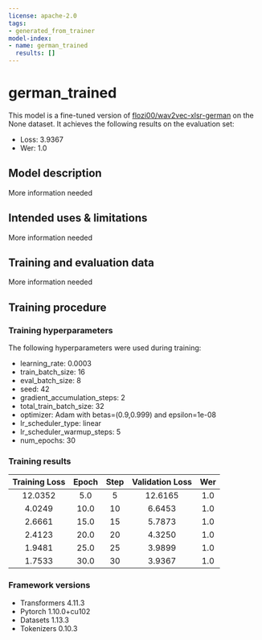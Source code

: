 ```yaml
---
license: apache-2.0
tags:
- generated_from_trainer
model-index:
- name: german_trained
  results: []
---
```


<!-- This model card has been generated automatically according to the information the Trainer had access to. You
should probably proofread and complete it, then remove this comment. -->

# german_trained

This model is a fine-tuned version of [flozi00/wav2vec-xlsr-german](https://huggingface.co/flozi00/wav2vec-xlsr-german) on the None dataset.
It achieves the following results on the evaluation set:
- Loss: 3.9367
- Wer: 1.0

## Model description

More information needed

## Intended uses & limitations

More information needed

## Training and evaluation data

More information needed

## Training procedure

### Training hyperparameters

The following hyperparameters were used during training:
- learning_rate: 0.0003
- train_batch_size: 16
- eval_batch_size: 8
- seed: 42
- gradient_accumulation_steps: 2
- total_train_batch_size: 32
- optimizer: Adam with betas=(0.9,0.999) and epsilon=1e-08
- lr_scheduler_type: linear
- lr_scheduler_warmup_steps: 5
- num_epochs: 30

### Training results

| Training Loss | Epoch | Step | Validation Loss | Wer |
|:-------------:|:-----:|:----:|:---------------:|:---:|
| 12.0352       | 5.0   | 5    | 12.6165         | 1.0 |
| 4.0249        | 10.0  | 10   | 6.6453          | 1.0 |
| 2.6661        | 15.0  | 15   | 5.7873          | 1.0 |
| 2.4123        | 20.0  | 20   | 4.3250          | 1.0 |
| 1.9481        | 25.0  | 25   | 3.9899          | 1.0 |
| 1.7533        | 30.0  | 30   | 3.9367          | 1.0 |


### Framework versions

- Transformers 4.11.3
- Pytorch 1.10.0+cu102
- Datasets 1.13.3
- Tokenizers 0.10.3
